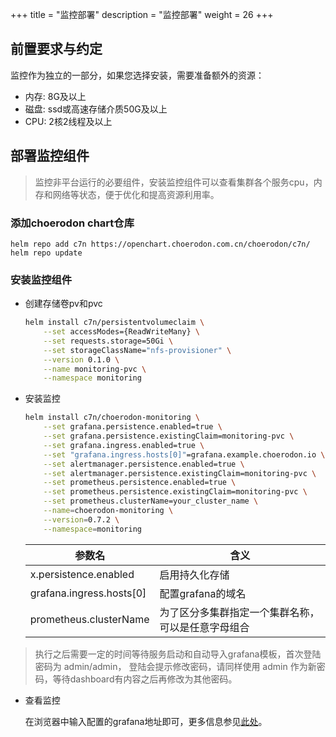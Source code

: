 +++
title = "监控部署"
description = "监控部署"
weight = 26
+++

## 前置要求与约定

监控作为独立的一部分，如果您选择安装，需要准备额外的资源：

- 内存: 8G及以上
- 磁盘: ssd或高速存储介质50G及以上
- CPU: 2核2线程及以上

## 部署监控组件

<blockquote class="note">
监控非平台运行的必要组件，安装监控组件可以查看集群各个服务cpu，内存和网络等状态，便于优化和提高资源利用率。
</blockquote>

### 添加choerodon chart仓库

```
helm repo add c7n https://openchart.choerodon.com.cn/choerodon/c7n/
helm repo update
```

### 安装监控组件

- 创建存储卷pv和pvc

    ```bash
    helm install c7n/persistentvolumeclaim \
        --set accessModes={ReadWriteMany} \
        --set requests.storage=50Gi \
        --set storageClassName="nfs-provisioner" \
        --version 0.1.0 \
        --name monitoring-pvc \
        --namespace monitoring
    ```

- 安装监控

    ```bash
    helm install c7n/choerodon-monitoring \
        --set grafana.persistence.enabled=true \
        --set grafana.persistence.existingClaim=monitoring-pvc \
        --set grafana.ingress.enabled=true \
        --set "grafana.ingress.hosts[0]"=grafana.example.choerodon.io \
        --set alertmanager.persistence.enabled=true \
        --set alertmanager.persistence.existingClaim=monitoring-pvc \
        --set prometheus.persistence.enabled=true \
        --set prometheus.persistence.existingClaim=monitoring-pvc \
        --set prometheus.clusterName=your_cluster_name \
        --name=choerodon-monitoring \
        --version=0.7.2 \
        --namespace=monitoring
    ```

    参数名 | 含义 
    --- |  --- 
    x.persistence.enabled|启用持久化存储
    grafana.ingress.hosts[0]|配置grafana的域名
    prometheus.clusterName|为了区分多集群指定一个集群名称，可以是任意字母组合

<blockquote class="note">
执行之后需要一定的时间等待服务启动和自动导入grafana模板，首次登陆密码为 admin/admin， 登陆会提示修改密码，请同样使用 admin 作为新密码，等待dashboard有内容之后再修改为其他密码。
</blockquote>

- 查看监控

    在浏览器中输入配置的grafana地址即可，更多信息参见[此处](../../../../user-guide/report/)。

